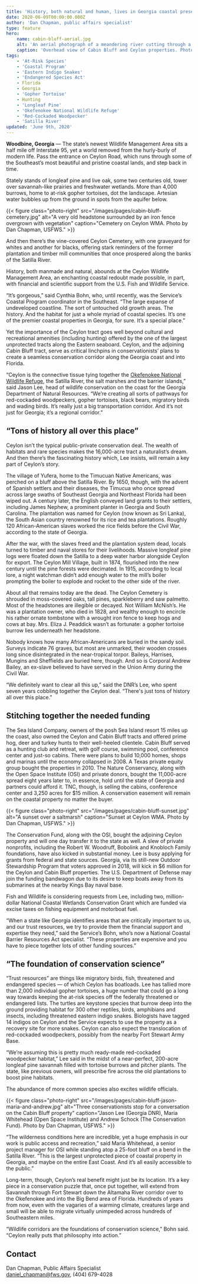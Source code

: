 ```yaml
---
title: 'History, both natural and human, lives in Georgia coastal preserve'
date: 2020-06-09T00:00:00.000Z
author: 'Dan Chapman, public affairs specialist'
type: feature
hero:
    name: cabin-bluff-aerial.jpg
    alt: 'An aerial photograph of a meandering river cutting through a marsh'
    caption: 'Overhead view of Cabin Bluff and Ceylon properties. Photo &copy; Mac Stone.'
tags:
    - 'At-Risk Species'
    - 'Coastal Program'
    - 'Eastern Indigo Snakes'
    - 'Endangered Species Act'
    - Florida
    - Georgia
    - 'Gopher Tortoise'
    - Hunting
    - 'Longleaf Pine'
    - 'Okefenokee National Wildlife Refuge'
    - 'Red-Cockaded Woodpecker'
    - 'Satilla River'
updated: 'June 9th, 2020'
---
```


**Woodbine, Georgia** &mdash; The state’s newest Wildlife Management Area sits a half mile off Interstate 95, yet a world removed from the hurly-burly of modern life. Pass the entrance on Ceylon Road, which runs through some of the Southeast’s most beautiful and pristine coastal lands, and step back in time.

Stately stands of longleaf pine and live oak, some two centuries old, tower over savannah-like prairies and freshwater wetlands. More than 4,000 burrows, home to at-risk gopher tortoises, dot the landscape. Artesian water bubbles up from the ground in spots from the aquifer below.

{{< figure class="photo-right" src="/images/pages/cabin-bluff-cemetery.jpg" alt="A very old headstone surrounded by an iron fence overgrown with vegetation" caption="Cemetery on Ceylon WMA. Photo by Dan Chapman, USFWS." >}}

And then there’s the vine-covered Ceylon Cemetery, with one graveyard for whites and another for blacks, offering stark reminders of the former plantation and timber mill communities that once prospered along the banks of the Satilla River.

History, both manmade and natural, abounds at the Ceylon Wildlife Management Area, an enchanting coastal redoubt made possible, in part, with financial and scientific support from the U.S. Fish and Wildlife Service.

“It’s gorgeous,” said Cynthia Bohn, who, until recently, was the Service’s Coastal Program coordinator in the Southeast. “The large expanse of undeveloped coastline. The sort of untouched old growth areas. The history. And the habitat for just a whole myriad of coastal species. It’s one of the premier coastal properties in Georgia, for sure. It’s a special place.”

Yet the importance of the Ceylon tract goes well beyond cultural and recreational amenities (including hunting) offered by the one of the largest unprotected tracts along the Eastern seaboard. Ceylon, and the adjoining Cabin Bluff tract, serve as critical linchpins in conservationists’ plans to create a seamless conservation corridor along the Georgia coast and into Florida.

“Ceylon is the connective tissue tying together the [Okefenokee National Wildlife Refuge](https://www.fws.gov/refuge/okefenokee/), the Satilla River, the salt marshes and the barrier islands,” said Jason Lee, head of wildlife conservation on the coast for the Georgia Department of Natural Resources. “We’re creating all sorts of pathways for red-cockaded woodpeckers, gopher tortoises, black bears, migratory birds and wading birds. It’s really just a big transportation corridor. And it’s not just for Georgia; it’s a regional corridor.”

## “Tons of history all over this place”

Ceylon isn’t the typical public-private conservation deal. The wealth of habitats and rare species makes the 16,000-acre tract a naturalist’s dream. And then there’s the fascinating history which, Lee insists, will remain a key part of Ceylon’s story.

The village of Yufera, home to the Timucuan Native Americans, was perched on a bluff above the Satilla River. By 1650, though, with the advent of Spanish settlers and their diseases, the Timucua who once spread across large swaths of Southeast Georgia and Northeast Florida had been wiped out. A century later, the English conveyed land grants to their settlers, including James Nephew, a prominent planter in Georgia and South Carolina. The plantation was named for Ceylon (now known as Sri Lanka), the South Asian country renowned for its rice and tea plantations. Roughly 120 African-American slaves worked the rice fields before the Civil War, according to the state of Georgia.

After the war, with the slaves freed and the plantation system dead, locals turned to timber and naval stores for their livelihoods. Massive longleaf pine logs were floated down the Satilla to a deep water harbor alongside Ceylon for export. The Ceylon Mill Village, built in 1874, flourished into the new century until the pine forests were decimated. In 1915, according to local lore, a night watchman didn’t add enough water to the mill’s boiler prompting the boiler to explode and rocket to the other side of the river.

About all that remains today are the dead. The Ceylon Cemetery is shrouded in moss-covered oaks, tall pines, sparkleberry and saw palmetto. Most of the headstones are illegible or decayed. Not William McNish’s. He was a plantation owner, who died in 1828, and wealthy enough to encircle his rather ornate tombstone with a wrought iron fence to keep hogs and cows at bay. Mrs. Eliza J. Peaddick wasn’t as fortunate: a gopher tortoise burrow lies underneath her headstone.

Nobody knows how many African-Americans are buried in the sandy soil. Surveys indicate 76 graves, but most are unmarked, their wooden crosses long since disintegrated in the near-tropical torpor. Baileys, Harrises, Mungins and Sheffields are buried here, though. And so is Corporal Andrew Bailey, an ex-slave believed to have served in the Union Army during the Civil War.

“We definitely want to clear all this up,” said the DNR’s Lee, who spent seven years cobbling together the Ceylon deal. “There's just tons of history all over this place.”

## Stitching together the needed funding

The Sea Island Company, owners of the posh Sea Island resort 15 miles up the coast, also owned the Ceylon and Cabin Bluff tracts and offered prime hog, deer and turkey hunts to their well-heeled clientele. Cabin Bluff served as a hunting club and retreat, with golf course, swimming pool, conference center and just-so cabins. There were plans to build 10,000 homes, shops and marinas until the economy collapsed in 2008. A Texas private equity group bought the properties in 2010. The Nature Conservancy, along with the Open Space Institute (OSI) and private donors, bought the 11,000-acre spread eight years later to, in essence, hold until the state of Georgia and partners could afford it. TNC, though, is selling the cabins, conference center and 3,250 acres for $15 million. A conservation easement will remain on the coastal property no matter the buyer.

{{< figure class="photo-right" src="/images/pages/cabin-bluff-sunset.jpg" alt="A sunset over a saltmarsh" caption="Sunset at Ceylon WMA. Photo by Dan Chapman, USFWS." >}}

The Conservation Fund, along with the OSI, bought the adjoining Ceylon property and will one day transfer it to the state as well. A slew of private nonprofits, including the Robert W. Woodruff, Bobolink and Knobloch Family foundations, have also kicked in substantial money. Lee is busy applying for grants from federal and state sources. Georgia, via its still-new Outdoor Stewardship Program that voters approved in 2018, will kick in $6 million for the Ceylon and Cabin Bluff properties. The U.S. Department of Defense may join the funding bandwagon due to its desire to keep boats away from its submarines at the nearby Kings Bay naval base.

Fish and Wildlife is considering requests from Lee, including two, million-dollar National Coastal Wetlands Conservation Grant which are funded via excise taxes on fishing equipment and motorboat fuel.

“When a state like Georgia identifies areas that are critically important to us, and our trust resources, we try to provide them the financial support and expertise they need,” said the Service’s Bohn, who’s now a National Coastal Barrier Resources Act specialist. “These properties are expensive and you have to piece together lots of other funding sources.”

## “The foundation of conservation science”

“Trust resources” are things like migratory birds, fish, threatened and endangered species &mdash; of which Ceylon has boatloads. Lee has tallied more than 2,000 individual gopher tortoises, a huge number that could go a long way towards keeping the at-risk species off the federally threatened or endangered lists. The turtles are keystone species that burrow deep into the ground providing habitat for 300 other reptiles, birds, amphibians and insects, including threatened eastern indigo snakes. Biologists have tagged 14 indigos on Ceylon and the Service expects to use the property as a recovery site for more snakes. Ceylon can also expect the translocation of red-cockaded woodpeckers, possibly from the nearby Fort Stewart Army Base.

“We’re assuming this is pretty much ready-made red-cockaded woodpecker habitat,” Lee said in the midst of a near-perfect, 200-acre longleaf pine savannah filled with tortoise burrows and pitcher plants. The state, like previous owners, will prescribe fire across the old plantations to boost pine habitats.

The abundance of more common species also excites wildlife officials.

{{< figure class="photo-right" src="/images/pages/cabin-bluff-jason-maria-and-andrew.jpg" alt="Three conservationists stop for a conversation on the Cabin Bluff property" caption="Jason Lee (Georgia DNR), Maria Whitehead (Open Space Institute) and Andrew Schock (The Conservation Fund). Photo by Dan Chapman, USFWS." >}}

“The wilderness conditions here are incredible, yet a huge emphasis in our work is public access and recreation,” said Maria Whitehead, a senior project manager for OSI while standing atop a 25-foot bluff on a bend in the Satilla River. “This is the largest unprotected piece of coastal property in Georgia, and maybe on the entire East Coast. And it’s all easily accessible to the public.”

Long-term, though, Ceylon’s real benefit might just be its location. It’s a key piece in a conservation puzzle that, once put together, will extend from Savannah through Fort Stewart down the Altamaha River corridor over to the Okefenokee and into the Big Bend area of Florida. Hundreds of years from now, even with the vagaries of a warming climate, creatures large and small will be able to migrate virtually unimpeded across hundreds of Southeastern miles.

“Wildlife corridors are the foundations of conservation science,” Bohn said. “Ceylon really puts that philosophy into action.”

## Contact

Dan Chapman, Public Affairs Specialist  
[daniel_chapman@fws.gov](mailto:daniel_chapman@fws.gov), (404) 679-4028